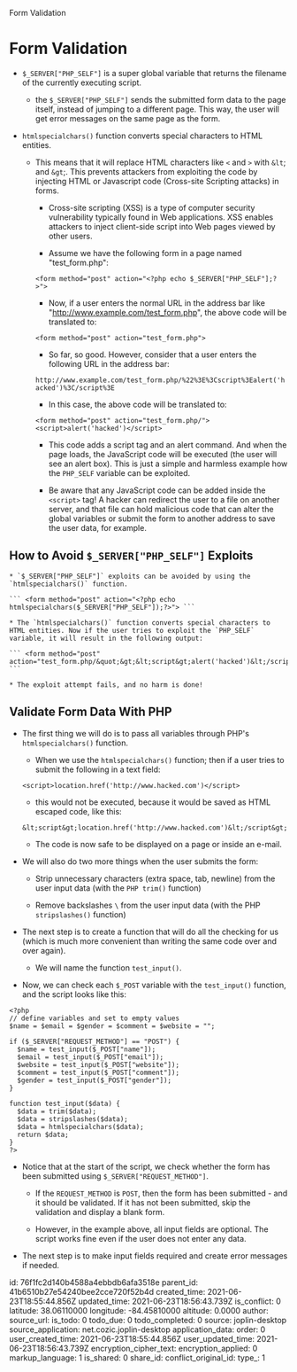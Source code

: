 Form Validation

# Form Validation

* `$_SERVER["PHP_SELF"]` is a super global variable that returns the filename of the currently executing script.

	* the `$_SERVER["PHP_SELF"]` sends the submitted form data to the page itself, instead of jumping to a different page. This way, the user will get error messages on the same page as the form. 

* `htmlspecialchars()` function converts special characters to HTML entities.

	* This means that it will replace HTML characters like `<` and `>` with `&lt`; and `&gt`;. This prevents attackers from exploiting the code by injecting HTML or Javascript code (Cross-site Scripting attacks) in forms.

		* Cross-site scripting (XSS) is a type of computer security vulnerability typically found in Web applications. XSS enables attackers to inject client-side script into Web pages viewed by other users.

		* Assume we have the following form in a page named "test_form.php":

		```<form method="post" action="<?php echo $_SERVER["PHP_SELF"];?>">```
		
		* Now, if a user enters the normal URL in the address bar like "http://www.example.com/test_form.php", the above code will be translated to:

		```<form method="post" action="test_form.php">```

		* So far, so good.  However, consider that a user enters the following URL in the address bar:

		```http://www.example.com/test_form.php/%22%3E%3Cscript%3Ealert('hacked')%3C/script%3E```

		* In this case, the above code will be translated to:

		```<form method="post" action="test_form.php/"><script>alert('hacked')</script>```

		* This code adds a script tag and an alert command. And when the page loads, the JavaScript code will be executed (the user will see an alert box). This is just a simple and harmless example how the `PHP_SELF` variable can be exploited.

		* Be aware that any JavaScript code can be added inside the `<script>` tag! A hacker can redirect the user to a file on another server, and that file can hold malicious code that can alter the global variables or submit the form to another address to save the user data, for example.

## How to Avoid `$_SERVER["PHP_SELF"]` Exploits

	* `$_SERVER["PHP_SELF"]` exploits can be avoided by using the `htmlspecialchars()` function.

	``` <form method="post" action="<?php echo htmlspecialchars($_SERVER["PHP_SELF"]);?>"> ```

	* The `htmlspecialchars()` function converts special characters to HTML entities. Now if the user tries to exploit the `PHP_SELF` variable, it will result in the following output:

	``` <form method="post" action="test_form.php/&quot;&gt;&lt;script&gt;alert('hacked')&lt;/script&gt;"> ```

	* The exploit attempt fails, and no harm is done!

## Validate Form Data With PHP

* The first thing we will do is to pass all variables through PHP's `htmlspecialchars()` function.

	* When we use the `htmlspecialchars()` function; then if a user tries to submit the following in a text field:

	`<script>location.href('http://www.hacked.com')</script>`

	* this would not be executed, because it would be saved as HTML escaped code, like this:

	`&lt;script&gt;location.href('http://www.hacked.com')&lt;/script&gt;`

	* The code is now safe to be displayed on a page or inside an e-mail.

* We will also do two more things when the user submits the form:

	* Strip unnecessary characters (extra space, tab, newline) from the user input data (with the `PHP trim()` function)

	* Remove backslashes `\` from the user input data (with the PHP `stripslashes()` function)

* The next step is to create a function that will do all the checking for us (which is much more convenient than writing the same code over and over again).

	* We will name the function `test_input()`.

* Now, we can check each `$_POST` variable with the `test_input()` function, and the script looks like this:

```
<?php
// define variables and set to empty values
$name = $email = $gender = $comment = $website = "";

if ($_SERVER["REQUEST_METHOD"] == "POST") {
  $name = test_input($_POST["name"]);
  $email = test_input($_POST["email"]);
  $website = test_input($_POST["website"]);
  $comment = test_input($_POST["comment"]);
  $gender = test_input($_POST["gender"]);
}

function test_input($data) {
  $data = trim($data);
  $data = stripslashes($data);
  $data = htmlspecialchars($data);
  return $data;
}
?>
```

* Notice that at the start of the script, we check whether the form has been submitted using `$_SERVER["REQUEST_METHOD"]`. 

	* If the `REQUEST_METHOD` is `POST`, then the form has been submitted - and it should be validated. If it has not been submitted, skip the validation and display a blank form.

	* However, in the example above, all input fields are optional. The script works fine even if the user does not enter any data.

* The next step is to make input fields required and create error messages if needed.

id: 76f1fc2d140b4588a4ebbdb6afa3518e
parent_id: 41b6510b27e54240bee2cce720f52b4d
created_time: 2021-06-23T18:55:44.856Z
updated_time: 2021-06-23T18:56:43.739Z
is_conflict: 0
latitude: 38.06110000
longitude: -84.45810000
altitude: 0.0000
author: 
source_url: 
is_todo: 0
todo_due: 0
todo_completed: 0
source: joplin-desktop
source_application: net.cozic.joplin-desktop
application_data: 
order: 0
user_created_time: 2021-06-23T18:55:44.856Z
user_updated_time: 2021-06-23T18:56:43.739Z
encryption_cipher_text: 
encryption_applied: 0
markup_language: 1
is_shared: 0
share_id: 
conflict_original_id: 
type_: 1